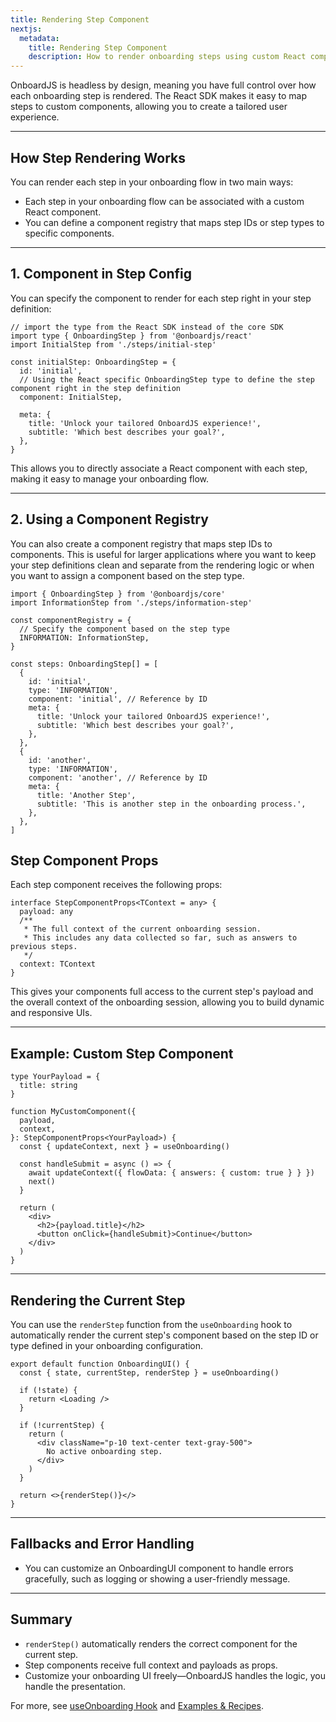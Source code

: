 ```yaml
---
title: Rendering Step Component
nextjs:
  metadata:
    title: Rendering Step Component
    description: How to render onboarding steps using custom React components in OnboardJS.
---
```


OnboardJS is headless by design, meaning you have full control over how each onboarding step is rendered. The React SDK makes it easy to map steps to custom components, allowing you to create a tailored user experience.

---

## How Step Rendering Works

You can render each step in your onboarding flow in two main ways:

- Each step in your onboarding flow can be associated with a custom React component.
- You can define a component registry that maps step IDs or step types to specific components.

---

## 1. Component in Step Config

You can specify the component to render for each step right in your step definition:

```tsx
// import the type from the React SDK instead of the core SDK
import type { OnboardingStep } from '@onboardjs/react'
import InitialStep from './steps/initial-step'

const initialStep: OnboardingStep = {
  id: 'initial',
  // Using the React specific OnboardingStep type to define the step component right in the step definition
  component: InitialStep,

  meta: {
    title: 'Unlock your tailored OnboardJS experience!',
    subtitle: 'Which best describes your goal?',
  },
}
```

This allows you to directly associate a React component with each step, making it easy to manage your onboarding flow.

---

## 2. Using a Component Registry

You can also create a component registry that maps step IDs to components. This is useful for larger applications where you want to keep your step definitions clean and separate from the rendering logic or when you want to assign a component based on the step type.

```tsx
import { OnboardingStep } from '@onboardjs/core'
import InformationStep from './steps/information-step'

const componentRegistry = {
  // Specify the component based on the step type
  INFORMATION: InformationStep,
}

const steps: OnboardingStep[] = [
  {
    id: 'initial',
    type: 'INFORMATION',
    component: 'initial', // Reference by ID
    meta: {
      title: 'Unlock your tailored OnboardJS experience!',
      subtitle: 'Which best describes your goal?',
    },
  },
  {
    id: 'another',
    type: 'INFORMATION',
    component: 'another', // Reference by ID
    meta: {
      title: 'Another Step',
      subtitle: 'This is another step in the onboarding process.',
    },
  },
]
```

## Step Component Props

Each step component receives the following props:

```tsx
interface StepComponentProps<TContext = any> {
  payload: any
  /**
   * The full context of the current onboarding session.
   * This includes any data collected so far, such as answers to previous steps.
   */
  context: TContext
}
```

This gives your components full access to the current step's payload and the overall context of the onboarding session, allowing you to build dynamic and responsive UIs.

---

## Example: Custom Step Component

```tsx
type YourPayload = {
  title: string
}

function MyCustomComponent({
  payload,
  context,
}: StepComponentProps<YourPayload>) {
  const { updateContext, next } = useOnboarding()

  const handleSubmit = async () => {
    await updateContext({ flowData: { answers: { custom: true } } })
    next()
  }

  return (
    <div>
      <h2>{payload.title}</h2>
      <button onClick={handleSubmit}>Continue</button>
    </div>
  )
}
```

---

## Rendering the Current Step

You can use the `renderStep` function from the `useOnboarding` hook to automatically render the current step's component based on the step ID or type defined in your onboarding configuration.

```tsx
export default function OnboardingUI() {
  const { state, currentStep, renderStep } = useOnboarding()

  if (!state) {
    return <Loading />
  }

  if (!currentStep) {
    return (
      <div className="p-10 text-center text-gray-500">
        No active onboarding step.
      </div>
    )
  }

  return <>{renderStep()}</>
}
```

---

## Fallbacks and Error Handling

- You can customize an OnboardingUI component to handle errors gracefully, such as logging or showing a user-friendly message.

---

## Summary

- `renderStep()` automatically renders the correct component for the current step.
- Step components receive full context and payloads as props.
- Customize your onboarding UI freely—OnboardJS handles the logic, you handle the presentation.

For more, see [useOnboarding Hook](/react/use-onboarding) and [Examples & Recipes](/react/examples).
